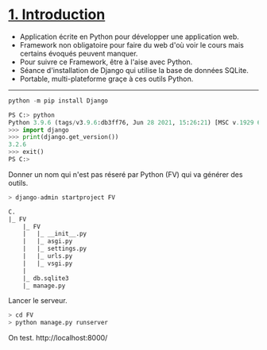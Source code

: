 # [1. Introduction](https://www.youtube.com/watch?v=iBGhDHtysAA)

+ Application écrite en Python pour développer une application web.
+ Framework non obligatoire pour faire du web d'où voir le cours mais certains évoqués peuvent manquer.
+ Pour suivre ce Framework, être à l'aise avec Python.
+ Séance d'installation de Django qui utilise la base de données SQLite.
+ Portable, multi-plateforme graçe à ces outils Python.

---

```powershell
python -m pip install Django
```
```py
PS C:> python
Python 3.9.6 (tags/v3.9.6:db3ff76, Jun 28 2021, 15:26:21) [MSC v.1929 64 bit 
>>> import django 
>>> print(django.get_version())
3.2.6
>>> exit()
PS C:> 
```

Donner un nom qui n'est pas réseré par Python (FV) qui va générer des outils.

```py
> django-admin startproject FV
```
```txt
C.
|_ FV
    |_ FV
    |   |_ __init__.py
    |   |_ asgi.py
    |   |_ settings.py
    |   |_ urls.py
    |   |_ vsgi.py
    |
    |_ db.sqlite3
    |_ manage.py
```

Lancer le serveur.

```py
> cd FV
> python manage.py runserver
```
On test.
http://localhost:8000/